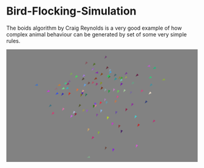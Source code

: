 # Bird-Flocking-Simulation
The boids algorithm by Craig Reynolds is a very good example of how complex animal behaviour can be generated by set of some very simple rules.

<img src="boids.png" align="center">
